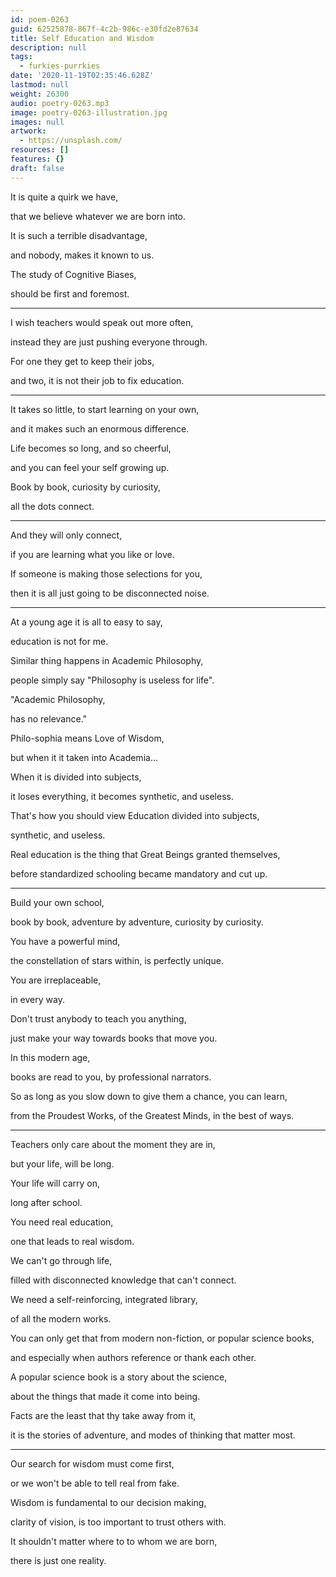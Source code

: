 ```yaml
---
id: poem-0263
guid: 62525878-867f-4c2b-986c-e30fd2e87634
title: Self Education and Wisdom
description: null
tags:
  - furkies-purrkies
date: '2020-11-19T02:35:46.628Z'
lastmod: null
weight: 26300
audio: poetry-0263.mp3
image: poetry-0263-illustration.jpg
images: null
artwork:
  - https://unsplash.com/
resources: []
features: {}
draft: false
---
```


It is quite a quirk we have,

that we believe whatever we are born into.

It is such a terrible disadvantage,

and nobody, makes it known to us.

The study of Cognitive Biases,

should be first and foremost.

---

I wish teachers would speak out more often,

instead they are just pushing everyone through.

For one they get to keep their jobs,

and two, it is not their job to fix education.

---

It takes so little, to start learning on your own,

and it makes such an enormous difference.

Life becomes so long, and so cheerful,

and you can feel your self growing up.

Book by book, curiosity by curiosity,

all the dots connect.

---

And they will only connect,

if you are learning what you like or love.

If someone is making those selections for you,

then it is all just going to be disconnected noise.

---

At a young age it is all to easy to say,

education is not for me.

Similar thing happens in Academic Philosophy,

people simply say "Philosophy is useless for life".

"Academic Philosophy,

has no relevance."

Philo-sophia means Love of Wisdom,

but when it it taken into Academia...

When it is divided into subjects,

it loses everything, it becomes synthetic, and useless.

That's how you should view Education divided into subjects,

synthetic, and useless.

Real education is the thing that Great Beings granted themselves,

before standardized schooling became mandatory and cut up.

---

Build your own school,

book by book, adventure by adventure, curiosity by curiosity.

You have a powerful mind,

the constellation of stars within, is perfectly unique.

You are irreplaceable,

in every way.

Don't trust anybody to teach you anything,

just make your way towards books that move you.

In this modern age,

books are read to you, by professional narrators.

So as long as you slow down to give them a chance, you can learn,

from the Proudest Works, of the Greatest Minds, in the best of ways.

---

Teachers only care about the moment they are in,

but your life, will be long.

Your life will carry on,

long after school.

You need real education,

one that leads to real wisdom.

We can't go through life,

filled with disconnected knowledge that can't connect.

We need a self-reinforcing, integrated library,

of all the modern works.

You can only get that from modern non-fiction, or popular science books,

and especially when authors reference or thank each other.

A popular science book is a story about the science,

about the things that made it come into being.

Facts are the least that thy take away from it,

it is the stories of adventure, and modes of thinking that matter most.

---

Our search for wisdom must come first,

or we won't be able to tell real from fake.

Wisdom is fundamental to our decision making,

clarity of vision, is too important to trust others with.

It shouldn't matter where to to whom we are born,

there is just one reality.

